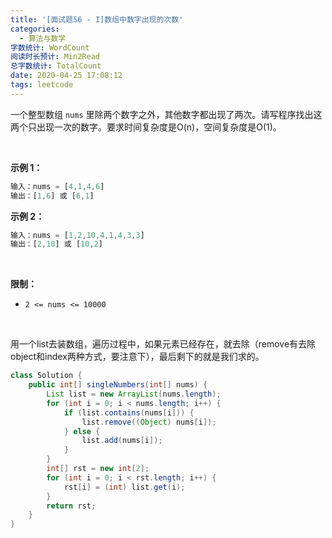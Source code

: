 ```yaml
---
title: '[面试题56 - I]数组中数字出现的次数'
categories:
  - 算法与数学
字数统计: WordCount
阅读时长预计: Min2Read
总字数统计: TotalCount
date: 2020-04-25 17:08:12
tags: leetcode
---
```


<p>一个整型数组 <code>nums</code> 里除两个数字之外，其他数字都出现了两次。请写程序找出这两个只出现一次的数字。要求时间复杂度是O(n)，空间复杂度是O(1)。</p>

<p>&nbsp;</p>

<p><strong>示例 1：</strong></p>

```js
输入：nums = [4,1,4,6]
输出：[1,6] 或 [6,1]
```

<p><strong>示例 2：</strong></p>

```js
输入：nums = [1,2,10,4,1,4,3,3]
输出：[2,10] 或 [10,2]
```

<p>&nbsp;</p>

<p><strong>限制：</strong></p>

<ul>
	<li><code>2 &lt;= nums &lt;= 10000</code></li>
</ul>

<p>&nbsp;</p>

<!--more-->

用一个list去装数组，遍历过程中，如果元素已经存在，就去除（remove有去除object和index两种方式，要注意下），最后剩下的就是我们求的。
```java
class Solution {
    public int[] singleNumbers(int[] nums) {
        List list = new ArrayList(nums.length);
        for (int i = 0; i < nums.length; i++) {
            if (list.contains(nums[i])) {
                list.remove((Object) nums[i]);
            } else {
                list.add(nums[i]);
            }
        }
        int[] rst = new int[2];
        for (int i = 0; i < rst.length; i++) {
            rst[i] = (int) list.get(i);
        }
        return rst;
    }
}
```